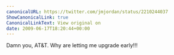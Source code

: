```yaml
---
canonicalURL: https://twitter.com/jmjordan/status/2210244037
ShowCanonicalLink: true
CanonicalLinkText: View original on
date: 2009-06-17T18:20:44+00:00
---
```

Damn you, AT&T. Why are letting me upgrade early!!!